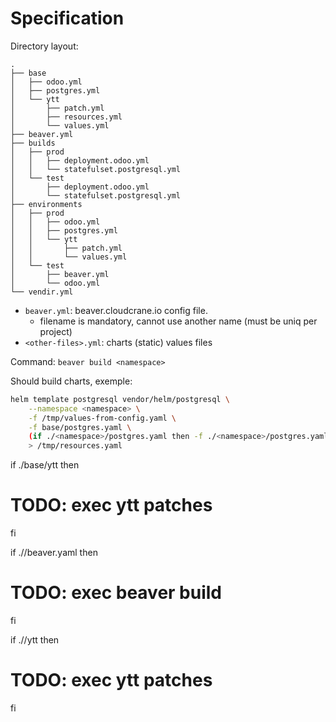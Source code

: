 # Specification

Directory layout:

```
.
├── base
│   ├── odoo.yml
│   ├── postgres.yml
│   └── ytt
│       ├── patch.yml
│       ├── resources.yml
│       └── values.yml
├── beaver.yml
├── builds
│   ├── prod
│   │   ├── deployment.odoo.yml
│   │   └── statefulset.postgresql.yml
│   └── test
│       ├── deployment.odoo.yml
│       └── statefulset.postgresql.yml
├── environments
│   ├── prod
│   │   ├── odoo.yml
│   │   ├── postgres.yml
│   │   └── ytt
│   │       ├── patch.yml
│   │       └── values.yml
│   └── test
│       ├── beaver.yml
│       └── odoo.yml
└── vendir.yml
```

- `beaver.yml`: beaver.cloudcrane.io config file.
	- filename is mandatory, cannot use another name (must be uniq per project)
- `<other-files>.yml`: charts (static) values files


Command: `beaver build <namespace>`

Should build charts, exemple:

```sh
helm template postgresql vendor/helm/postgresql \
    --namespace <namespace> \
    -f /tmp/values-from-config.yaml \
    -f base/postgres.yaml \
    (if ./<namespace>/postgres.yaml then -f ./<namespace>/postgres.yaml fi) \
    > /tmp/resources.yaml
```

if ./base/ytt then
  # TODO: exec ytt patches
fi

if ./<namespace>/beaver.yaml then
  # TODO: exec beaver build
fi

if ./<namespace>/ytt then
  # TODO: exec ytt patches
fi
